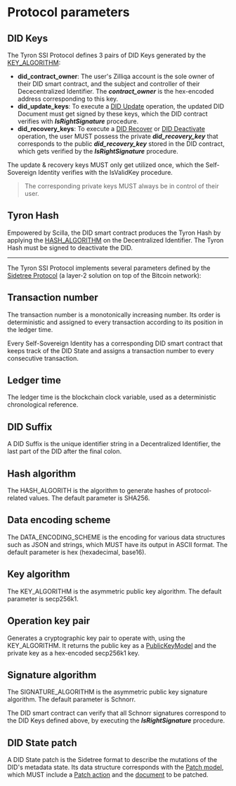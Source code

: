# Protocol parameters

## DID Keys

The Tyron SSI Protocol defines 3 pairs of DID Keys generated by the [KEY_ALGORITHM](#key-algorithm):

- **did_contract_owner**: The user's Zilliqa account is the sole owner of their DID smart contract, and the subject and controller of their Dececentralized Identifier. The ***contract_owner*** is the hex-encoded address corresponding to this key.
- **did_update_keys**: To execute a [DID Update](./CRUD-operations/did-update.md) operation, the updated DID Document must get signed by these keys, which the DID contract verifies with ***IsRightSignature*** procedure.
- **did_recovery_keys**: To execute a [DID Recover](./CRUD-operations/did-recover.md) or [DID Deactivate](./CRUD-operations/did-deactivate.md) operation, the user MUST possess the private ***did_recovery_key*** that corresponds to the public ***did_recovery_key*** stored in the DID contract, which gets verified by the ***IsRightSignature*** procedure.

The update & recovery keys MUST only get utilized once, which the Self-Sovereign Identity verifies with the IsValidKey procedure.

> The corresponding private keys MUST always be in control of their user.

## Tyron Hash

Empowered by Scilla, the DID smart contract produces the Tyron Hash by applying the [HASH_ALGORITHM](#hash-algorithm) on the Decentralized Identifier. The Tyron Hash must be signed to deactivate the DID. 

---

The Tyron SSI Protocol implements several parameters defined by the [Sidetree Protocol](https://identity.foundation/sidetree/spec/) (a layer-2 solution on top of the Bitcoin network):

## Transaction number

The transaction number is a monotonically increasing number. Its order is deterministic and assigned to every transaction according to its position in the ledger time.

Every Self-Sovereign Identity has a corresponding DID smart contract that keeps track of the DID State and assigns a transaction number to every consecutive transaction.

## Ledger time

The ledger time is the blockchain clock variable, used as a deterministic chronological reference.

## DID Suffix

A DID Suffix is the unique identifier string in a Decentralized Identifier, the last part of the DID after the final colon.

## Hash algorithm

The HASH_ALGORITH is the algorithm to generate hashes of protocol-related values. The default parameter is SHA256.

## Data encoding scheme

The DATA_ENCODING_SCHEME is the encoding for various data structures such as JSON and strings, which MUST have its output in ASCII format. The default parameter is hex (hexadecimal, base16).

## Key algorithm

The KEY_ALGORITHM is the asymmetric public key algorithm. The default parameter is secp256k1.

## Operation key pair

Generates a cryptographic key pair to operate with, using the KEY_ALGORITHM. It returns the public key as a [PublicKeyModel](./implementation/models.md#public-key-model) and the private key as a hex-encoded secp256k1 key.

## Signature algorithm

The SIGNATURE_ALGORITHM is the asymmetric public key signature algorithm. The default parameter is Schnorr.

The DID smart contract can verify that all Schnorr signatures correspond to the DID Keys defined above, by executing the ***IsRightSignature*** procedure.

## DID State patch

A DID State patch is the Sidetree format to describe the mutations of the DID's metadata state. Its data structure corresponds with the [Patch model](./implementation/models.md#patch-model), which MUST include a [Patch action](./implementation/models.md#patch-action) and the [document](./implementation/models.md#document-model) to be patched.

